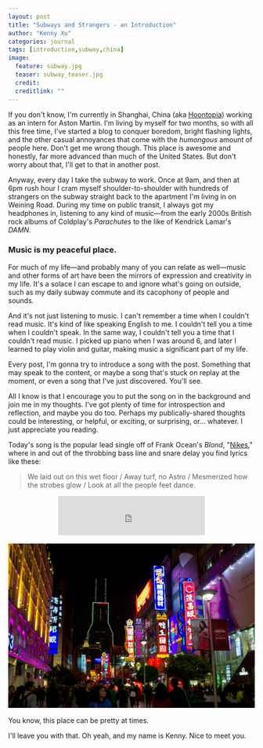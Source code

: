 ```yaml
---
layout: post
title: "Subways and Strangers - an Introduction"
author: "Kenny Xu"
categories: journal
tags: [introduction,subway,china]
image:
  feature: subway.jpg
  teaser: subway_teaser.jpg
  credit:
  creditlink: ""
---
```

If you don't know, I'm currently in Shanghai, China (aka [Hoontopia](http://www.barstoolsports.com/barstoolu/if-you-dont-smoke-cigarettes-in-china-you-might-as-well-be-wearing-a-sign-that-says-im-a-virgin/)) working as an intern for Aston Martin. I'm living by myself for two months, so with all this free time, I've started a blog to conquer boredom, bright flashing lights, and the other casual annoyances that come with the _humongous_ amount of people here. Don't get me wrong though. This place is awesome and honestly, far more advanced than much of the United States. But don't worry about that, I'll get to that in another post.

Anyway, every day I take the subway to work. Once at 9am, and then at 6pm rush hour I cram myself shoulder-to-shoulder with hundreds of strangers on the subway straight back to the apartment I'm living in on Weining Road. During my time on public transit, I always got my headphones in, listening to any kind of music—from the early 2000s British rock albums of Coldplay's _Parachutes_ to the like of Kendrick Lamar's _DAMN_.

### Music is my peaceful place.

For much of my life—and probably many of you can relate as well—music and other forms of art have been the mirrors of expression and creativity in my life. It's a solace I can escape to and ignore what's going on outside, such as my daily subway commute and its cacophony of people and sounds.

And it's not just listening to music. I can't remember a time when I couldn't read music. It's kind of like speaking English to me. I couldn't tell you a time when I couldn't speak. In the same way, I couldn't tell you a time that I couldn't read music. I picked up piano when I was around 6, and later I learned to play violin and guitar, making music a significant part of my life.

Every post, I'm gonna try to introduce a song with the post. Something that may speak to the content, or maybe a song that's stuck on replay at the moment, or even a song that I've just discovered. You'll see.

All I know is that I encourage you to put the song on in the background and join me in my thoughts. I've got plenty of time for introspection and reflection, and maybe you do too. Perhaps my publically-shared thoughts could be interesting, or helpful, or exciting, or surprising, or... whatever. I just appreciate you reading.

Today's song is the popular lead single off of Frank Ocean's _Blond_, "[Nikes](https://open.spotify.com/track/19YKaevk2bce4odJkP5L22 "Nikes")," where in and out of the throbbing bass line and snare delay you find lyrics like these:

>We laid out on this wet floor / Away turf, no Astro / Mesmerized how the strobes glow / Look at all the people feet dance.

<div style='text-align:center'><iframe src="https://open.spotify.com/embed?uri=spotify:track:19YKaevk2bce4odJkP5L22" width="300" height="80" frameborder="0" allowtransparency="true"></iframe>
</div>

![Shanghai Night](/images/shanghainight.jpg "Shanghai Night")

You know, this place can be pretty at times.

I'll leave you with that. Oh yeah, and my name is Kenny. Nice to meet you.
